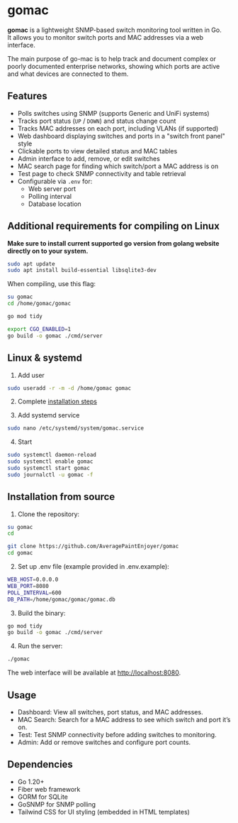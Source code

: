 # gomac

**gomac** is a lightweight SNMP-based switch monitoring tool written in Go.  
It allows you to monitor switch ports and MAC addresses via a web interface.

The main purpose of go-mac is to help track and document complex or poorly documented enterprise networks, showing which ports are active and what devices are connected to them.

## Features

- Polls switches using SNMP (supports Generic and UniFi systems)
- Tracks port status (`UP` / `DOWN`) and status change count
- Tracks MAC addresses on each port, including VLANs (if supported)
- Web dashboard displaying switches and ports in a "switch front panel" style
- Clickable ports to view detailed status and MAC tables
- Admin interface to add, remove, or edit switches
- MAC search page for finding which switch/port a MAC address is on
- Test page to check SNMP connectivity and table retrieval
- Configurable via `.env` for:
  - Web server port
  - Polling interval
  - Database location

## Additional requirements for compiling on Linux

**Make sure to install current supported go version from golang website directly on to your system.**

```bash
sudo apt update
sudo apt install build-essential libsqlite3-dev
```

When compiling, use this flag:

```bash
su gomac
cd /home/gomac/gomac

go mod tidy

export CGO_ENABLED=1
go build -o gomac ./cmd/server
```

## Linux & systemd

1. Add user

```bash
sudo useradd -r -m -d /home/gomac gomac
```

2. Complete [installation steps](#installation-from-source)

3. Add systemd service

```bash
sudo nano /etc/systemd/system/gomac.service
```

4. Start

```bash
sudo systemctl daemon-reload
sudo systemctl enable gomac
sudo systemctl start gomac
sudo journalctl -u gomac -f 
```

## Installation from source

1. Clone the repository:

```bash
su gomac
cd

git clone https://github.com/AveragePaintEnjoyer/gomac
cd gomac
```

2. Set up .env file (example provided in .env.example):

```bash
WEB_HOST=0.0.0.0
WEB_PORT=8080
POLL_INTERVAL=600
DB_PATH=/home/gomac/gomac/gomac.db
```

3. Build the binary:

```bash
go mod tidy
go build -o gomac ./cmd/server
```

4. Run the server:

```bash
./gomac
```

The web interface will be available at [http://localhost:8080](http://localhost:8080).

## Usage

- Dashboard: View all switches, port status, and MAC addresses.
- MAC Search: Search for a MAC address to see which switch and port it’s on.
- Test: Test SNMP connectivity before adding switches to monitoring.
- Admin: Add or remove switches and configure port counts.

## Dependencies

- Go 1.20+
- Fiber web framework
- GORM for SQLite
- GoSNMP for SNMP polling
- Tailwind CSS for UI styling (embedded in HTML templates)